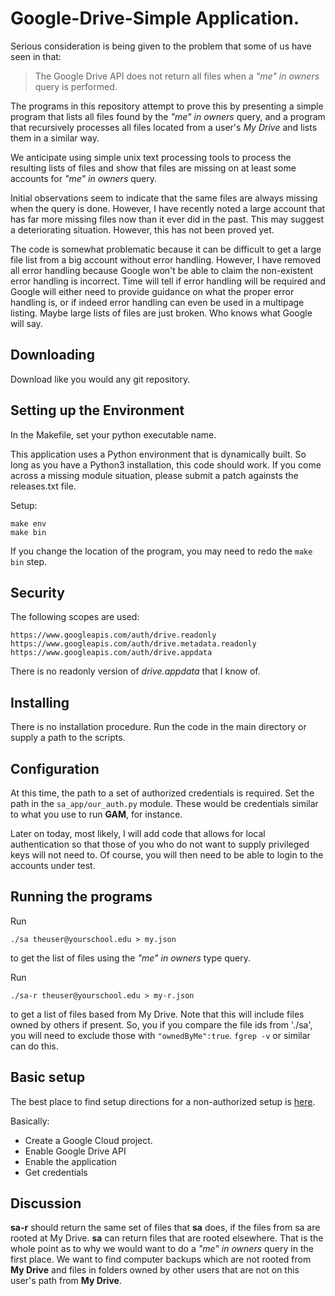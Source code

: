 # Google-Drive-Simple Application.

Serious consideration is being given to the problem that some of us
have seen in that:

> The Google Drive API does not return all files when a *"me" in owners*
query is performed.

The programs in this repository attempt to prove this by presenting a simple
program that lists all files found by the *"me" in owners* query, and
a program that recursively processes all files located from a user's
*My Drive* and lists them in a similar way.

We anticipate using simple unix text processing tools to process the
resulting lists of files and show that files are missing on at least
some accounts for *"me" in owners* query.

Initial observations seem to indicate that the same files are always missing
when the query is done.  However, I have recently noted a large account
that has far more missing files now than it ever did in the past.  This
may suggest a deteriorating situation.  However, this has not been proved
yet.

The code is somewhat problematic because it can be difficult to
get a large file list from a big account without error handling.
However, I have removed all error handling because Google won't
be able to claim the non-existent error handling is incorrect.
Time will tell if error handling will be required and Google
will either need to provide guidance on what the proper error
handling is, or if indeed error handling can even be used in a
multipage listing.  Maybe large lists of files are just broken.
Who knows what Google will say.

## Downloading

Download like you would any git repository.

## Setting up the Environment

In the Makefile, set your python executable name.

This application uses a Python environment that is dynamically built.
So long as you have a Python3 installation, this code should work.
If you come across a missing module situation, please submit a patch
againsts the releases.txt file.

Setup:

```
make env
make bin
```

If you change the location of the program, you may need to redo the
`make bin` step.

## Security

The following scopes are used:

```
https://www.googleapis.com/auth/drive.readonly
https://www.googleapis.com/auth/drive.metadata.readonly
https://www.googleapis.com/auth/drive.appdata
```
There is no readonly version of *drive.appdata* that I know of.

## Installing

There is no installation procedure.  Run the code in the main
directory or supply a path to the scripts.

## Configuration

At this time, the path to a set of authorized credentials is required.
Set the path in the `sa_app/our_auth.py` module.  These would be
credentials similar to what you use to run **GAM**, for instance.

Later on today, most likely, I will add code that allows for
local authentication so that those of you who do not want to
supply privileged keys will not need to.  Of course, you will
then need to be able to login to the accounts under test.

## Running the programs

Run

```
./sa theuser@yourschool.edu > my.json
```

to get the list of files using the *"me" in owners* type query.

Run

```
./sa-r theuser@yourschool.edu > my-r.json
```

to get a list of files based from My Drive.  Note that this will
include files owned by others if present.  So, you if you compare
the file ids from './sa', you will need to exclude those with
`"ownedByMe":true`.  `fgrep -v` or similar can do this.

## Basic setup

The best place to find setup directions for a non-authorized setup
is [here](https://developers.google.com/drive/api/quickstart/python).

Basically:

- Create a Google Cloud project.
- Enable Google Drive API
- Enable the application
- Get credentials

## Discussion

**sa-r** should return the same set of files that **sa** does,
if the files from sa are rooted at My Drive.  **sa** can return
files that are rooted elsewhere.  That is the whole point as to why
we would want to do a *"me" in owners* query in the first place.
We want to find computer backups which are not rooted from **My
Drive** and files in folders owned by other users that are not
on this user's path from **My Drive**.
